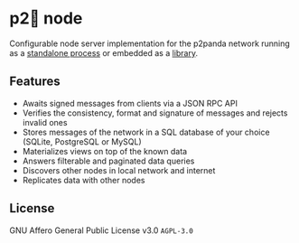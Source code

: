 # p2:panda_face: node

Configurable node server implementation for the p2panda network running as a [standalone process](/node_cli) or embedded as a [library](/node).

## Features

* Awaits signed messages from clients via a JSON RPC API
* Verifies the consistency, format and signature of messages and rejects invalid ones
* Stores messages of the network in a SQL database of your choice (SQLite, PostgreSQL or MySQL)
* Materializes views on top of the known data
* Answers filterable and paginated data queries
* Discovers other nodes in local network and internet
* Replicates data with other nodes

## License

GNU Affero General Public License v3.0 `AGPL-3.0`
